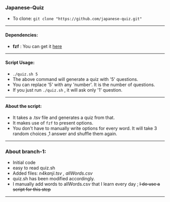 ### Japanese-Quiz

- To clone: `git clone "https://github.com/japanese-quiz.git"`

---

#### Dependencies:
- **fzf** :
	You can get it [here](https://github.com/junegunn/fzf)

---

#### Script Usage:

- `./quiz.sh 5` 
- The above command will generate a quiz with '5' questions.
- You can replace '5' with any 'number'. It is the number of questions.
- If you just run `./quiz.sh` , it will ask only '1' question.

---

#### About the script:
- It takes a .tsv file and generates a quiz from that.
- It makes use of `fzf` to present options.
- You don't have to manually write options for every word. It will take 3 random choices ,1 answer and shuffle them again.

---

### About branch-1:
- Initial code
- easy to read quiz.sh
- Added files: *n4kanji.tsv , allWords.csv*
- quiz.sh has been modified accordingly.
- I manually add words to allWords.csv that I learn every day ; ~~I do use a script for this step~~

---


